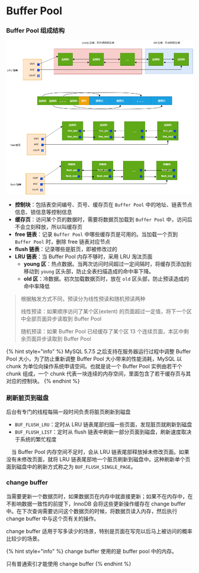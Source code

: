 # Buffer Pool

### Buffer Pool 组成结构

![](../.gitbook/assets/buffer_pool.png)

* **控制块**：包括表空间编号、页号、缓存页在 `Buffer Pool` 中的地址、链表节点信息、锁信息等控制信息
* **缓存页**：访问某个页的数据时，需要将数据页加载到 `Buffer Pool` 中，访问后不会立刻释放，所以叫缓存页
* **free 链表**：记录 `Buffer Pool` 中哪些缓存页是可用的。当加载一个页到 `Buffer Pool` 时，删除 free 链表对应节点
* **flush 链表**：记录哪些是脏页，即被修改过的
* **LRU 链表**：当 Buffer Pool 内存不够时，采用 LRU 淘汰页面
  * **young 区**：热点数据。当两次访问时间超过一定间隔时，将缓存页添加到移动到 `young` 区头部，防止全表扫描造成的命中率下降。
  * **old 区**：冷数据。初次加载数据页时，放在 `old` 区头部，防止预读造成的命中率降低

> 根据触发方式不同，预读分为线性预读和随机预读两种
>
>  线性预读：如果顺序访问了某个区\(extent\) 的页面超过一定值，将下一个区中全部页面异步读取到 Buffer Pool
>
>  随机预读：如果 Buffer Pool 已经缓存了某个区 13 个连续页面，本区中剩余页面异步读取到 Buffer Pool

{% hint style="info" %}
MySQL 5.7.5 之后支持在服务器运行过程中调整 Buffer Pool 大小，为了防止重新调整 Buffer Pool 大小带来的性能消耗，MySQL 以 chunk 为单位向操作系统申请空间。也就是说一个 Buffer Pool 实例由若干个 chunk 组成，一个 chunk 代表一块连续的内存空间，里面包含了若干缓存页与其对应的控制块。
{% endhint %}

### 刷新脏页到磁盘

后台有专门的线程每隔一段时间负责将脏页刷新到磁盘

* `BUF_FLUSH_LRU`：定时从 LRU 链表尾部扫描一些页面，发现脏页就刷新到磁盘
* `BUF_FLUSH_LIST`：定时从 flush 链表中刷新一部分页面到磁盘，刷新速度取决于系统的繁忙程度

 当 Buffer Pool 内存空间不足时，会从 LRU 链表尾部释放掉未修改页面。如果没有未修改页面，就将 LRU 链表尾部地一个脏页刷新到磁盘中。这种刷新单个页面到磁盘中的刷新方式称之为 `BUF_FLUSH_SINGLE_PAGE`。

### change buffer

当需要更新一个数据页时，如果数据页在内存中就直接更新；如果不在内存中，在不影响数据一致性的前提下，InnoDB 会将这些更新操作缓存在 change buffer 中。在下次查询需要访问这个数据页的时候，将数据页读入内存，然后执行 change buffer 中与这个页有关的操作。

change buffer 适用于写多读少的场景，特别是页面在写完以后马上被访问的概率比较少的场景。

{% hint style="info" %}
change buffer 使用的是 buffer pool 中的内存。

只有普通索引才能使用 change buffer
{% endhint %}

